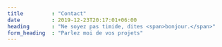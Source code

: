 ```yaml
---
title         : "Contact"
date          : 2019-12-23T20:17:01+06:00
heading       : "Ne soyez pas timide, dites <span>bonjour.</span>"
form_heading  : "Parlez moi de vos projets"
---
```


